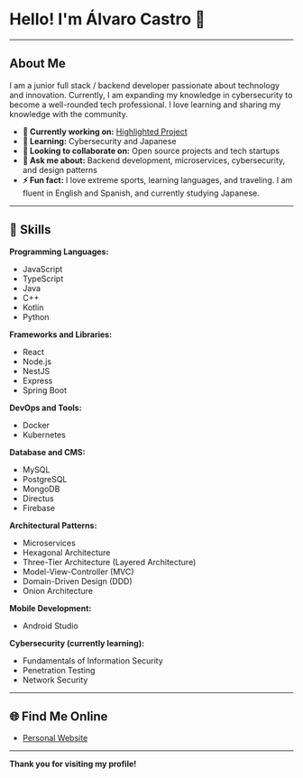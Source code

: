 # Hello! I'm Álvaro Castro 👋

---

## About Me

I am a junior full stack / backend developer passionate about technology and innovation. Currently, I am expanding my knowledge in cybersecurity to become a well-rounded tech professional. I love learning and sharing my knowledge with the community.

- **🔭 Currently working on:** [Highlighted Project](https://github.com/bakaruu/catium)
- **🌱 Learning:** Cybersecurity and Japanese
- **👯 Looking to collaborate on:** Open source projects and tech startups
- **💬 Ask me about:** Backend development, microservices, cybersecurity, and design patterns
- **⚡ Fun fact:** I love extreme sports, learning languages, and traveling. I am fluent in English and Spanish, and currently studying Japanese.

---

## 🚀 Skills

**Programming Languages:**
- JavaScript
- TypeScript
- Java
- C++
- Kotlin
- Python

**Frameworks and Libraries:**
- React
- Node.js
- NestJS
- Express
- Spring Boot

**DevOps and Tools:**
- Docker
- Kubernetes

**Database and CMS:**
- MySQL
- PostgreSQL
- MongoDB
- Directus
- Firebase

**Architectural Patterns:**
- Microservices
- Hexagonal Architecture
- Three-Tier Architecture (Layered Architecture)
- Model-View-Controller (MVC)
- Domain-Driven Design (DDD)
- Onion Architecture


**Mobile Development:**
- Android Studio

**Cybersecurity (currently learning):**
- Fundamentals of Information Security
- Penetration Testing
- Network Security

---



## 🌐 Find Me Online

- [Personal Website](https://bakaru.dev)

---

**Thank you for visiting my profile!**
